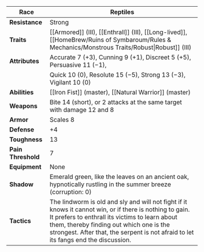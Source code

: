 
| **Race**           | Reptiles                                                                                                                                                                                                                                                                                     |
| ------------------ | -------------------------------------------------------------------------------------------------------------------------------------------------------------------------------------------------------------------------------------------------------------------------------------------- |
| **Resistance**     | Strong                                                                                                                                                                                                                                                                                       |
| **Traits**         | [[Armored]] (III), [[Enthrall]] (III), [[Long-lived]], [[HomeBrew/Ruins of Symbaroum/Rules & Mechanics/Monstrous Traits/Robust\|Robust]] (III)                                                                                                                                               |
| **Attributes**     | Accurate 7 (+3), Cunning 9 (+1), Discreet 5 (+5), Persuasive 11 (−1),                                                                                                                                                                                                                        |
|                    | Quick 10 (0), Resolute 15 (−5), Strong 13 (−3), Vigilant 10 (0)                                                                                                                                                                                                                              |
| **Abilities**      | [[Iron Fist]] (master), [[Natural Warrior]] (master)                                                                                                                                                                                                                                         |
| **Weapons**        | Bite 14 (short), or 2 attacks at the same target with damage 12 and 8                                                                                                                                                                                                                        |
| **Armor**          | Scales 8                                                                                                                                                                                                                                                                                     |
| **Defense**        | +4                                                                                                                                                                                                                                                                                           |
| **Toughness**      | 13                                                                                                                                                                                                                                                                                           |
| **Pain Threshold** | 7                                                                                                                                                                                                                                                                                            |
| **Equipment**      | None                                                                                                                                                                                                                                                                                         |
| **Shadow**         | Emerald green, like the leaves on an ancient oak, hypnotically rustling in the summer breeze (corruption: 0)                                                                                                                                                                                 |
| **Tactics**        | The lindworm is old and sly and will not fight if it knows it cannot win, or if there is nothing to gain. It prefers to enthrall its victims to learn about them, thereby finding out which one is the strongest. After that, the serpent is not afraid to let its fangs end the discussion. |
